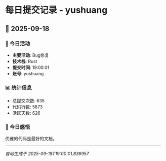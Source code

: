 # 每日提交记录 - yushuang

## 📅 2025-09-18

### 🎯 今日活动
- **主要活动**: Bug修复
- **技术栈**: Rust
- **提交时间**: 19:00:01
- **账号**: yushuang

### 📊 统计信息
- 总提交次数: 635
- 代码行数: 5873
- 活跃天数: 626

### 💭 今日感悟
优雅的代码是最好的文档。

---
*自动生成于 2025-09-18T19:00:01.836957*
